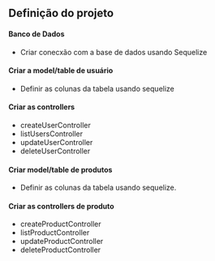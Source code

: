 ## Definição do projeto

#### Banco de Dados

- Criar conecxão com a base de dados usando Sequelize

#### Criar a model/table de usuário

- Definir as colunas da tabela usando sequelize

#### Criar as controllers

- createUserController
- listUsersController
- updateUserController
- deleteUserController

#### Criar model/table de produtos

- Definir as colunas da tabela usando sequelize.

#### Criar as controllers de produto

- createProductController
- listProductController
- updateProductController
- deleteProductController
